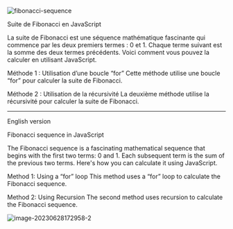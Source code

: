 ![fibonacci-sequence](https://github.com/user-attachments/assets/6681c951-e8fd-4a01-a4d5-e25e9be738a4)

Suite de Fibonacci en JavaScript

La suite de Fibonacci est une séquence mathématique fascinante qui commence par les deux premiers termes : 0 et 1. Chaque terme suivant est la somme des deux termes précédents. Voici comment vous pouvez la calculer en utilisant JavaScript.

Méthode 1 : Utilisation d’une boucle “for”
Cette méthode utilise une boucle “for” pour calculer la suite de Fibonacci. 

Méthode 2 : Utilisation de la récursivité
La deuxième méthode utilise la récursivité pour calculer la suite de Fibonacci. 

---------------------------------------
English version

Fibonacci sequence in JavaScript

The Fibonacci sequence is a fascinating mathematical sequence that begins with the first two terms: 0 and 1. Each subsequent term is the sum of the previous two terms. Here's how you can calculate it using JavaScript.

Method 1: Using a “for” loop
This method uses a “for” loop to calculate the Fibonacci sequence. 

Method 2: Using Recursion
The second method uses recursion to calculate the Fibonacci sequence.

![image-20230628172958-2](https://github.com/user-attachments/assets/c36183b8-f2ad-42bc-b081-db3f90fa7ab5)

